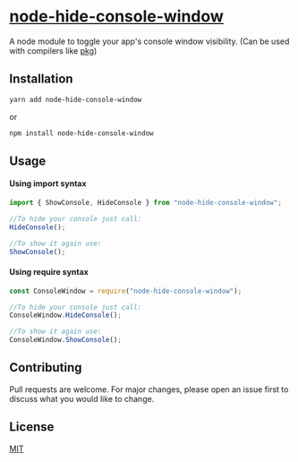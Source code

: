 # [node-hide-console-window](https://www.npmjs.com/package/node-hide-console-window)

A node module to toggle your app's console window visibility. (Can be used with compilers like [pkg](https://www.npmjs.com/package/pkg))

## Installation
```bash
yarn add node-hide-console-window
```
or
```bash
npm install node-hide-console-window
```

## Usage
#### Using import syntax
```typescript
import { ShowConsole, HideConsole } from "node-hide-console-window";

//To hide your console just call:
HideConsole();

//To show it again use:
ShowConsole();
```

#### Using require syntax
```typescript
const ConsoleWindow = require("node-hide-console-window");

//To hide your console just call:
ConsoleWindow.HideConsole();

//To show it again use:
ConsoleWindow.ShowConsole();
```
## Contributing
Pull requests are welcome. For major changes, please open an issue first to discuss what you would like to change.

## License
[MIT](https://choosealicense.com/licenses/mit/)
